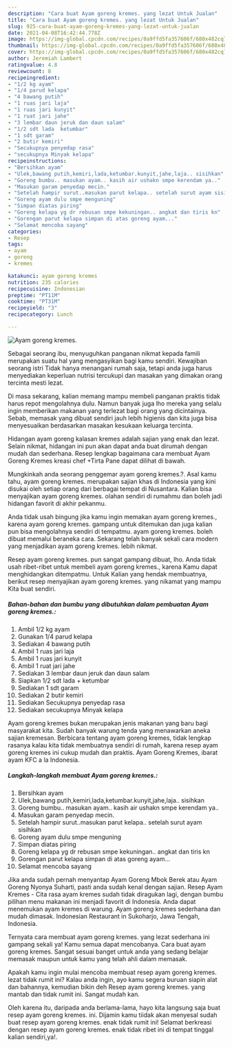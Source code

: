 ```yaml
---
description: "Cara buat Ayam goreng kremes. yang lezat Untuk Jualan"
title: "Cara buat Ayam goreng kremes. yang lezat Untuk Jualan"
slug: 925-cara-buat-ayam-goreng-kremes-yang-lezat-untuk-jualan
date: 2021-04-08T16:42:44.778Z
image: https://img-global.cpcdn.com/recipes/0a9ffd5fa357606f/680x482cq70/ayam-goreng-kremes-foto-resep-utama.jpg
thumbnail: https://img-global.cpcdn.com/recipes/0a9ffd5fa357606f/680x482cq70/ayam-goreng-kremes-foto-resep-utama.jpg
cover: https://img-global.cpcdn.com/recipes/0a9ffd5fa357606f/680x482cq70/ayam-goreng-kremes-foto-resep-utama.jpg
author: Jeremiah Lambert
ratingvalue: 4.8
reviewcount: 8
recipeingredient:
- "1/2 kg ayam"
- "1/4 parud kelapa"
- "4 bawang putih"
- "1 ruas jari laja"
- "1 ruas jari kunyit"
- "1 ruat jari jahe"
- "3 lembar daun jeruk dan daun salam"
- "1/2 sdt lada  ketumbar"
- "1 sdt garam"
- "2 butir kemiri"
- "Secukupnya penyedap rasa"
- "secukupnya Minyak kelapa"
recipeinstructions:
- "Bersihkan ayam"
- "Ulek,bawang putih,kemiri,lada,ketumbar.kunyit,jahe,laja.. sisihkan"
- "Goreng bumbu.. masukan ayam.. kasih air ushakn smpe kerendam ya.."
- "Masukan garam penyedap mecin."
- "Setelah hampir surut..masukan parut kelapa.. setelah surut ayam sisihkan"
- "Goreng ayam dulu smpe menguning"
- "Simpan diatas piring"
- "Goreng kelapa yg dr rebusan smpe kekuningan.. angkat dan tiris kn"
- "Gorengan parut kelapa simpan di atas goreng ayam..."
- "Selamat mencoba sayang"
categories:
- Resep
tags:
- ayam
- goreng
- kremes

katakunci: ayam goreng kremes 
nutrition: 235 calories
recipecuisine: Indonesian
preptime: "PT11M"
cooktime: "PT31M"
recipeyield: "3"
recipecategory: Lunch

---
```



![Ayam goreng kremes.](https://img-global.cpcdn.com/recipes/0a9ffd5fa357606f/680x482cq70/ayam-goreng-kremes-foto-resep-utama.jpg)

Sebagai seorang ibu, menyuguhkan panganan nikmat kepada famili merupakan suatu hal yang mengasyikan bagi kamu sendiri. Kewajiban seorang istri Tidak hanya menangani rumah saja, tetapi anda juga harus menyediakan keperluan nutrisi tercukupi dan masakan yang dimakan orang tercinta mesti lezat.

Di masa  sekarang, kalian memang mampu membeli panganan praktis tidak harus repot mengolahnya dulu. Namun banyak juga lho mereka yang selalu ingin memberikan makanan yang terlezat bagi orang yang dicintainya. Sebab, memasak yang dibuat sendiri jauh lebih higienis dan kita juga bisa menyesuaikan berdasarkan masakan kesukaan keluarga tercinta. 

Hidangan ayam goreng kalasan kremes adalah sajian yang enak dan lezat. Selain nikmat, hidangan ini pun akan dapat anda buat dirumah dengan mudah dan sederhana. Resep lengkap bagaimana cara membuat Ayam Goreng Kremes kreasi chef +Tirta Pane dapat dilihat di bawah.

Mungkinkah anda seorang penggemar ayam goreng kremes.?. Asal kamu tahu, ayam goreng kremes. merupakan sajian khas di Indonesia yang kini disukai oleh setiap orang dari berbagai tempat di Nusantara. Kalian bisa menyajikan ayam goreng kremes. olahan sendiri di rumahmu dan boleh jadi hidangan favorit di akhir pekanmu.

Anda tidak usah bingung jika kamu ingin memakan ayam goreng kremes., karena ayam goreng kremes. gampang untuk ditemukan dan juga kalian pun bisa mengolahnya sendiri di tempatmu. ayam goreng kremes. boleh dibuat memalui beraneka cara. Sekarang telah banyak sekali cara modern yang menjadikan ayam goreng kremes. lebih nikmat.

Resep ayam goreng kremes. pun sangat gampang dibuat, lho. Anda tidak usah ribet-ribet untuk membeli ayam goreng kremes., karena Kamu dapat menghidangkan ditempatmu. Untuk Kalian yang hendak membuatnya, berikut resep menyajikan ayam goreng kremes. yang nikamat yang mampu Kita buat sendiri.

<!--inarticleads1-->

##### Bahan-bahan dan bumbu yang dibutuhkan dalam pembuatan Ayam goreng kremes.:

1. Ambil 1/2 kg ayam
1. Gunakan 1/4 parud kelapa
1. Sediakan 4 bawang putih
1. Ambil 1 ruas jari laja
1. Ambil 1 ruas jari kunyit
1. Ambil 1 ruat jari jahe
1. Sediakan 3 lembar daun jeruk dan daun salam
1. Siapkan 1/2 sdt lada + ketumbar
1. Sediakan 1 sdt garam
1. Sediakan 2 butir kemiri
1. Sediakan Secukupnya penyedap rasa
1. Sediakan secukupnya Minyak kelapa


Ayam goreng kremes bukan merupakan jenis makanan yang baru bagi masyarakat kita. Sudah banyak warung tenda yang menawarkan aneka sajian kremesan. Berbicara tentang ayam goreng kremes, tidak lengkap rasanya kalau kita tidak membuatnya sendiri di rumah, karena resep ayam goreng kremes ini cukup mudah dan praktis. Ayam Goreng Kremes, ibarat ayam KFC a la Indonesia. 

<!--inarticleads2-->

##### Langkah-langkah membuat Ayam goreng kremes.:

1. Bersihkan ayam
1. Ulek,bawang putih,kemiri,lada,ketumbar.kunyit,jahe,laja.. sisihkan
1. Goreng bumbu.. masukan ayam.. kasih air ushakn smpe kerendam ya..
1. Masukan garam penyedap mecin.
1. Setelah hampir surut..masukan parut kelapa.. setelah surut ayam sisihkan
1. Goreng ayam dulu smpe menguning
1. Simpan diatas piring
1. Goreng kelapa yg dr rebusan smpe kekuningan.. angkat dan tiris kn
1. Gorengan parut kelapa simpan di atas goreng ayam...
1. Selamat mencoba sayang


Jika anda sudah pernah menyantap Ayam Goreng Mbok Berek atau Ayam Goreng Nyonya Suharti, pasti anda sudah kenal dengan sajian. Resep Ayam Kremes - Cita rasa ayam kremes sudah tidak diragukan lagi, dengan bumbu pilihan menu makanan ini menjadi favorit di Indonesia. Anda dapat menemukan ayam kremes di warung. Ayam goreng kremes sederhana dan mudah dimasak. Indonesian Restaurant in Sukoharjo, Jawa Tengah, Indonesia. 

Ternyata cara membuat ayam goreng kremes. yang lezat sederhana ini gampang sekali ya! Kamu semua dapat mencobanya. Cara buat ayam goreng kremes. Sangat sesuai banget untuk anda yang sedang belajar memasak maupun untuk kamu yang telah ahli dalam memasak.

Apakah kamu ingin mulai mencoba membuat resep ayam goreng kremes. lezat tidak rumit ini? Kalau anda ingin, ayo kamu segera buruan siapin alat dan bahannya, kemudian bikin deh Resep ayam goreng kremes. yang mantab dan tidak rumit ini. Sangat mudah kan. 

Oleh karena itu, daripada anda berlama-lama, hayo kita langsung saja buat resep ayam goreng kremes. ini. Dijamin kamu tiidak akan menyesal sudah buat resep ayam goreng kremes. enak tidak rumit ini! Selamat berkreasi dengan resep ayam goreng kremes. enak tidak ribet ini di tempat tinggal kalian sendiri,ya!.

